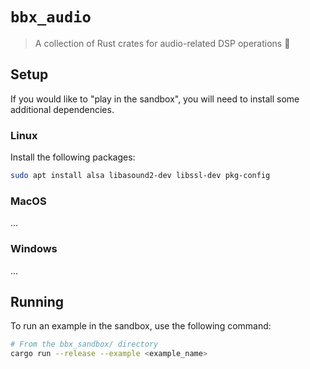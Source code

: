 # `bbx_audio`

> A collection of Rust crates for audio-related DSP operations 🧮

## Setup

If you would like to "play in the sandbox", you will need to install some additional dependencies.

### Linux

Install the following packages:
```bash
sudo apt install alsa libasound2-dev libssl-dev pkg-config
```

### MacOS

...

### Windows

...

## Running

To run an example in the sandbox, use the following command:

```bash
# From the bbx_sandbox/ directory
cargo run --release --example <example_name>
```
